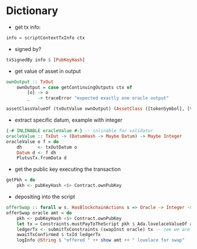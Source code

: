# Dictionary

- get tx info:

```haskell
info = scriptContextTxInfo ctx
```

- signed by?

```haskell
txSignedBy info $ [PubKeyHash]
```

- get value of asset in output

```haskell
ownOutput :: TxOut
    ownOutput = case getContinuingOutputs ctx of
        [o] -> o
        _   -> traceError "expected exactly one oracle output"

assetClassValueOf (txOutValue ownOutput) (AssetClass ([tokenSymbol], [tokenName])
```

- extract specific datum, example with integer

```haskell
{-# INLINABLE oracleValue #-} -- inlinable for validator
oracleValue :: TxOut -> (DatumHash -> Maybe Datum) -> Maybe Integer
oracleValue o f = do
    dh      <- txOutDatum o
    Datum d <- f dh
    PlutusTx.fromData d

```

- get the public key executing the transaction

```haskell
getPkh = do
    pkh <- pubKeyHash <$> Contract.ownPubKey
```

- depositing into the script

```haskell
offerSwap :: forall w s. HasBlockchainActions s => Oracle -> Integer -> Contract w s Text ()
offerSwap oracle amt = do
    pkh <- pubKeyHash <$> Contract.ownPubKey
    let tx = Constraints.mustPayToTheScript pkh $ Ada.lovelaceValueOf amt
    ledgerTx <- submitTxConstraints (swapInst oracle) tx -- see we are adding the parameters for the validator [oracle]
    awaitTxConfirmed $ txId ledgerTx
    logInfo @String $ "offered " ++ show amt ++ " lovelace for swap"
```
